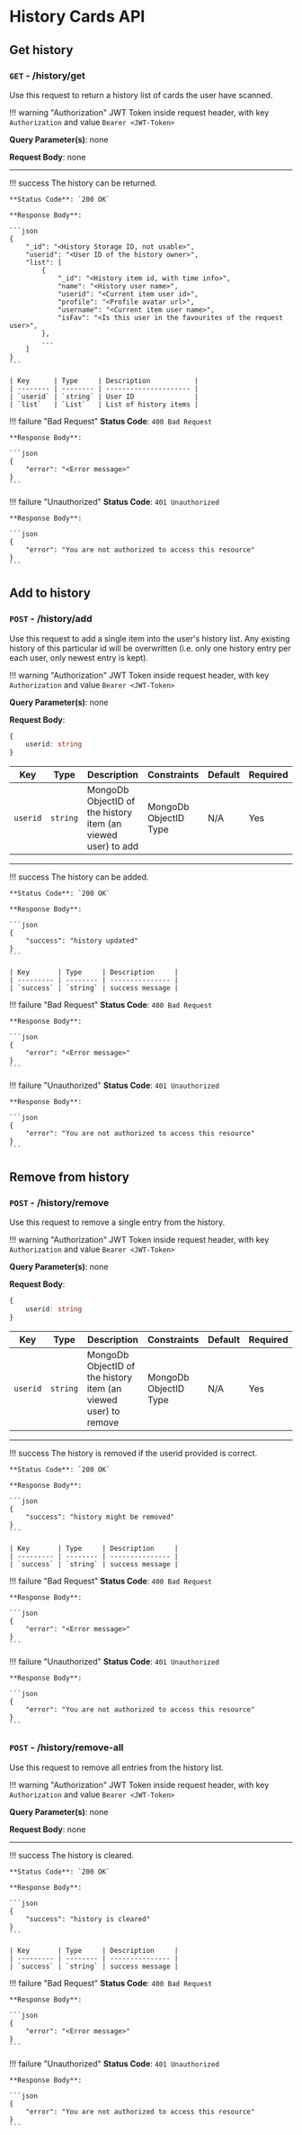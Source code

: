 # History Cards API

## Get history

### `GET` - /history/get

Use this request to return a history list of cards the user have scanned.

!!! warning "Authorization"
    JWT Token inside request header, with key `Authorization` and value `Bearer <JWT-Token>`


**Query Parameter(s)**: none


**Request Body**: none


---

!!! success
    The history can be returned.

    **Status Code**: `200 OK`

    **Response Body**:

    ```json
    {
        "_id": "<History Storage ID, not usable>",
        "userid": "<User ID of the history owner>",
        "list": [
            {
                "_id": "<History item id, with time info>",
                "name": "<History user name>",
                "userid": "<Current item user id>",
                "profile": "<Profile avatar url>",
                "username": "<Current item user name>",
                "isFav": "<Is this user in the favourites of the request user>",
            },
            ...
        ]
    }
    ```

    | Key      | Type     | Description           |
    | -------- | -------- | --------------------- |
    | `userid` | `string` | User ID               |
    | `list`   | `List`   | List of history items |


!!! failure "Bad Request"
    **Status Code**: `400 Bad Request`

    **Response Body**:

    ```json
    {
        "error": "<Error message>"
    }
    ```

!!! failure "Unauthorized"
    **Status Code**: `401 Unauthorized`

    **Response Body**:

    ```json
    {
        "error": "You are not authorized to access this resource"
    }
    ```









## Add to history

### `POST` - /history/add

Use this request to add a single item into the user's history list. Any existing history of this particular
 id will be overwritten (i.e. only one history entry per each user, only newest entry is kept).

!!! warning "Authorization"
    JWT Token inside request header, with key `Authorization` and value `Bearer <JWT-Token>`


**Query Parameter(s)**: none


**Request Body**: 

```typescript
{
    userid: string
}
```

| Key      | Type     | Description                                                  | Constraints           | Default | Required |
| -------- | -------- | ------------------------------------------------------------ | --------------------- | ------- | -------- |
| `userid` | `string` | MongoDb ObjectID of the history item (an viewed user) to add | MongoDb ObjectID Type | N/A     | Yes      |


---

!!! success
    The history can be added.

    **Status Code**: `200 OK`

    **Response Body**:

    ```json
    {
        "success": "history updated"
    }
    ```

    | Key       | Type     | Description     |
    | --------- | -------- | --------------- |
    | `success` | `string` | success message |



!!! failure "Bad Request"
    **Status Code**: `400 Bad Request`

    **Response Body**:

    ```json
    {
        "error": "<Error message>"
    }
    ```

!!! failure "Unauthorized"
    **Status Code**: `401 Unauthorized`

    **Response Body**:

    ```json
    {
        "error": "You are not authorized to access this resource"
    }
    ```






## Remove from history

### `POST` - /history/remove

Use this request to remove a single entry from the history.

!!! warning "Authorization"
    JWT Token inside request header, with key `Authorization` and value `Bearer <JWT-Token>`


**Query Parameter(s)**: none


**Request Body**: 

```typescript
{
    userid: string
}
```

| Key      | Type     | Description                                                     | Constraints           | Default | Required |
| -------- | -------- | --------------------------------------------------------------- | --------------------- | ------- | -------- |
| `userid` | `string` | MongoDb ObjectID of the history item (an viewed user) to remove | MongoDb ObjectID Type | N/A     | Yes      |


---

!!! success
    The history is removed if the userid provided is correct.

    **Status Code**: `200 OK`

    **Response Body**:

    ```json
    {
        "success": "history might be removed"
    }
    ```

    | Key       | Type     | Description     |
    | --------- | -------- | --------------- |
    | `success` | `string` | success message |



!!! failure "Bad Request"
    **Status Code**: `400 Bad Request`

    **Response Body**:

    ```json
    {
        "error": "<Error message>"
    }
    ```

!!! failure "Unauthorized"
    **Status Code**: `401 Unauthorized`

    **Response Body**:

    ```json
    {
        "error": "You are not authorized to access this resource"
    }
    ```




### `POST` - /history/remove-all

Use this request to remove all entries from the history list.

!!! warning "Authorization"
    JWT Token inside request header, with key `Authorization` and value `Bearer <JWT-Token>`


**Query Parameter(s)**: none


**Request Body**: none

---

!!! success
    The history is cleared.

    **Status Code**: `200 OK`

    **Response Body**:

    ```json
    {
        "success": "history is cleared"
    }
    ```

    | Key       | Type     | Description     |
    | --------- | -------- | --------------- |
    | `success` | `string` | success message |



!!! failure "Bad Request"
    **Status Code**: `400 Bad Request`

    **Response Body**:

    ```json
    {
        "error": "<Error message>"
    }
    ```

!!! failure "Unauthorized"
    **Status Code**: `401 Unauthorized`

    **Response Body**:

    ```json
    {
        "error": "You are not authorized to access this resource"
    }
    ```